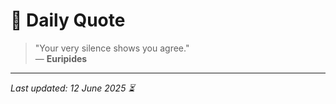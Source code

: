 # 📜 Daily Quote

> "Your very silence shows you agree."  
> — **Euripides**

---

_Last updated: 12 June 2025 ⏳_
